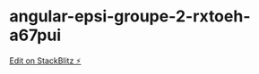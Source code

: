 # angular-epsi-groupe-2-rxtoeh-a67pui

[Edit on StackBlitz ⚡️](https://stackblitz.com/github/gauthiermairot/angularTP)
